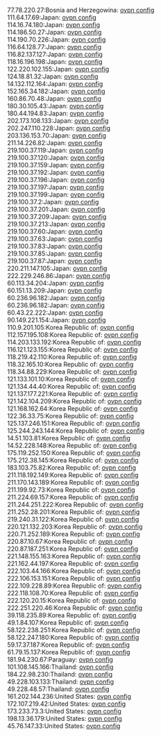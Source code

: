 77.78.220.27:Bosnia and Herzegowina: [ovpn config](vpn/77_78_220_27.ovpn)  
111.64.17.69:Japan: [ovpn config](vpn/111_64_17_69.ovpn)  
114.16.74.180:Japan: [ovpn config](vpn/114_16_74_180.ovpn)  
114.186.50.27:Japan: [ovpn config](vpn/114_186_50_27.ovpn)  
114.190.70.226:Japan: [ovpn config](vpn/114_190_70_226.ovpn)  
116.64.128.77:Japan: [ovpn config](vpn/116_64_128_77.ovpn)  
116.82.137.127:Japan: [ovpn config](vpn/116_82_137_127.ovpn)  
118.16.196.198:Japan: [ovpn config](vpn/118_16_196_198.ovpn)  
122.220.102.155:Japan: [ovpn config](vpn/122_220_102_155.ovpn)  
124.18.81.32:Japan: [ovpn config](vpn/124_18_81_32.ovpn)  
14.132.112.164:Japan: [ovpn config](vpn/14_132_112_164.ovpn)  
152.165.34.182:Japan: [ovpn config](vpn/152_165_34_182.ovpn)  
160.86.70.48:Japan: [ovpn config](vpn/160_86_70_48.ovpn)  
180.30.105.43:Japan: [ovpn config](vpn/180_30_105_43.ovpn)  
180.44.194.83:Japan: [ovpn config](vpn/180_44_194_83.ovpn)  
202.173.108.133:Japan: [ovpn config](vpn/202_173_108_133.ovpn)  
202.247.110.228:Japan: [ovpn config](vpn/202_247_110_228.ovpn)  
203.136.153.70:Japan: [ovpn config](vpn/203_136_153_70.ovpn)  
211.14.226.82:Japan: [ovpn config](vpn/211_14_226_82.ovpn)  
219.100.37.119:Japan: [ovpn config](vpn/219_100_37_119.ovpn)  
219.100.37.120:Japan: [ovpn config](vpn/219_100_37_120.ovpn)  
219.100.37.159:Japan: [ovpn config](vpn/219_100_37_159.ovpn)  
219.100.37.192:Japan: [ovpn config](vpn/219_100_37_192.ovpn)  
219.100.37.196:Japan: [ovpn config](vpn/219_100_37_196.ovpn)  
219.100.37.197:Japan: [ovpn config](vpn/219_100_37_197.ovpn)  
219.100.37.199:Japan: [ovpn config](vpn/219_100_37_199.ovpn)  
219.100.37.2:Japan: [ovpn config](vpn/219_100_37_2.ovpn)  
219.100.37.201:Japan: [ovpn config](vpn/219_100_37_201.ovpn)  
219.100.37.209:Japan: [ovpn config](vpn/219_100_37_209.ovpn)  
219.100.37.213:Japan: [ovpn config](vpn/219_100_37_213.ovpn)  
219.100.37.60:Japan: [ovpn config](vpn/219_100_37_60.ovpn)  
219.100.37.63:Japan: [ovpn config](vpn/219_100_37_63.ovpn)  
219.100.37.83:Japan: [ovpn config](vpn/219_100_37_83.ovpn)  
219.100.37.85:Japan: [ovpn config](vpn/219_100_37_85.ovpn)  
219.100.37.87:Japan: [ovpn config](vpn/219_100_37_87.ovpn)  
220.211.147.105:Japan: [ovpn config](vpn/220_211_147_105.ovpn)  
222.229.246.86:Japan: [ovpn config](vpn/222_229_246_86.ovpn)  
60.113.34.204:Japan: [ovpn config](vpn/60_113_34_204.ovpn)  
60.151.13.209:Japan: [ovpn config](vpn/60_151_13_209.ovpn)  
60.236.96.182:Japan: [ovpn config](vpn/60_236_96_182.ovpn)  
60.236.96.182:Japan: [ovpn config](vpn/60_236_96_182.ovpn)  
60.43.22.222:Japan: [ovpn config](vpn/60_43_22_222.ovpn)  
90.149.221.154:Japan: [ovpn config](vpn/90_149_221_154.ovpn)  
110.9.201.105:Korea Republic of: [ovpn config](vpn/110_9_201_105.ovpn)  
112.157.195.108:Korea Republic of: [ovpn config](vpn/112_157_195_108.ovpn)  
114.203.133.192:Korea Republic of: [ovpn config](vpn/114_203_133_192.ovpn)  
116.121.123.155:Korea Republic of: [ovpn config](vpn/116_121_123_155.ovpn)  
118.219.42.110:Korea Republic of: [ovpn config](vpn/118_219_42_110.ovpn)  
118.32.165.10:Korea Republic of: [ovpn config](vpn/118_32_165_10.ovpn)  
118.34.88.229:Korea Republic of: [ovpn config](vpn/118_34_88_229.ovpn)  
121.133.101.10:Korea Republic of: [ovpn config](vpn/121_133_101_10.ovpn)  
121.134.44.40:Korea Republic of: [ovpn config](vpn/121_134_44_40.ovpn)  
121.137.177.221:Korea Republic of: [ovpn config](vpn/121_137_177_221.ovpn)  
121.142.104.209:Korea Republic of: [ovpn config](vpn/121_142_104_209.ovpn)  
121.168.162.64:Korea Republic of: [ovpn config](vpn/121_168_162_64.ovpn)  
122.36.33.75:Korea Republic of: [ovpn config](vpn/122_36_33_75.ovpn)  
125.137.246.151:Korea Republic of: [ovpn config](vpn/125_137_246_151.ovpn)  
125.244.243.144:Korea Republic of: [ovpn config](vpn/125_244_243_144.ovpn)  
14.51.103.81:Korea Republic of: [ovpn config](vpn/14_51_103_81.ovpn)  
14.52.228.148:Korea Republic of: [ovpn config](vpn/14_52_228_148.ovpn)  
175.119.252.150:Korea Republic of: [ovpn config](vpn/175_119_252_150.ovpn)  
175.212.38.145:Korea Republic of: [ovpn config](vpn/175_212_38_145.ovpn)  
183.103.75.82:Korea Republic of: [ovpn config](vpn/183_103_75_82.ovpn)  
211.118.192.149:Korea Republic of: [ovpn config](vpn/211_118_192_149.ovpn)  
211.170.143.189:Korea Republic of: [ovpn config](vpn/211_170_143_189.ovpn)  
211.199.92.73:Korea Republic of: [ovpn config](vpn/211_199_92_73.ovpn)  
211.224.69.157:Korea Republic of: [ovpn config](vpn/211_224_69_157.ovpn)  
211.244.251.222:Korea Republic of: [ovpn config](vpn/211_244_251_222.ovpn)  
211.252.28.201:Korea Republic of: [ovpn config](vpn/211_252_28_201.ovpn)  
219.240.31.122:Korea Republic of: [ovpn config](vpn/219_240_31_122.ovpn)  
220.121.132.203:Korea Republic of: [ovpn config](vpn/220_121_132_203.ovpn)  
220.71.252.189:Korea Republic of: [ovpn config](vpn/220_71_252_189.ovpn)  
220.87.10.67:Korea Republic of: [ovpn config](vpn/220_87_10_67.ovpn)  
220.87.187.251:Korea Republic of: [ovpn config](vpn/220_87_187_251.ovpn)  
221.148.155.163:Korea Republic of: [ovpn config](vpn/221_148_155_163.ovpn)  
221.162.44.197:Korea Republic of: [ovpn config](vpn/221_162_44_197.ovpn)  
222.103.44.166:Korea Republic of: [ovpn config](vpn/222_103_44_166.ovpn)  
222.106.153.151:Korea Republic of: [ovpn config](vpn/222_106_153_151.ovpn)  
222.109.228.89:Korea Republic of: [ovpn config](vpn/222_109_228_89.ovpn)  
222.118.108.70:Korea Republic of: [ovpn config](vpn/222_118_108_70.ovpn)  
222.120.20.15:Korea Republic of: [ovpn config](vpn/222_120_20_15.ovpn)  
222.251.220.46:Korea Republic of: [ovpn config](vpn/222_251_220_46.ovpn)  
39.118.235.89:Korea Republic of: [ovpn config](vpn/39_118_235_89.ovpn)  
49.1.84.107:Korea Republic of: [ovpn config](vpn/49_1_84_107.ovpn)  
58.122.238.251:Korea Republic of: [ovpn config](vpn/58_122_238_251.ovpn)  
58.122.247.180:Korea Republic of: [ovpn config](vpn/58_122_247_180.ovpn)  
59.17.37.187:Korea Republic of: [ovpn config](vpn/59_17_37_187.ovpn)  
61.79.15.137:Korea Republic of: [ovpn config](vpn/61_79_15_137.ovpn)  
181.94.230.67:Paraguay: [ovpn config](vpn/181_94_230_67.ovpn)  
101.108.145.166:Thailand: [ovpn config](vpn/101_108_145_166.ovpn)  
184.22.98.230:Thailand: [ovpn config](vpn/184_22_98_230.ovpn)  
49.228.103.133:Thailand: [ovpn config](vpn/49_228_103_133.ovpn)  
49.228.48.57:Thailand: [ovpn config](vpn/49_228_48_57.ovpn)  
161.202.144.236:United States: [ovpn config](vpn/161_202_144_236.ovpn)  
172.107.219.42:United States: [ovpn config](vpn/172_107_219_42.ovpn)  
173.233.73.3:United States: [ovpn config](vpn/173_233_73_3.ovpn)  
198.13.36.179:United States: [ovpn config](vpn/198_13_36_179.ovpn)  
45.76.147.33:United States: [ovpn config](vpn/45_76_147_33.ovpn)  
